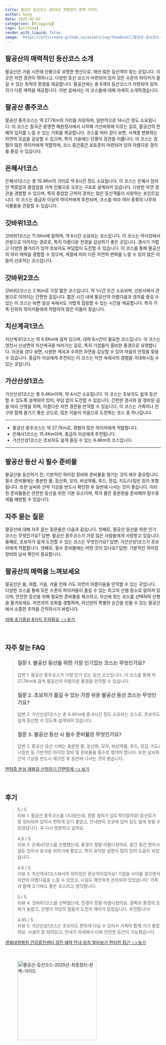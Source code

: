 ```yaml
---
title: 팔공산 등산코스 2025년 최종정리 완벽 가이드
author: bing
date: 2025-02-02
categories: [Blogging]
tags: [writing]
render_with_liquid: false
image: 'https://afficreate.github.io/assets/img/thumbnail/팔공산-등산코스-2025년-최종정리-완벽-가이드.webp'
---
```



<h2 id='팔공산_소개'>팔공산의 매력적인 등산코스 소개</h2>

<p>팔공산은 가을 시즌에 단풍으로 유명한 명산으로, 매년 많은 등산객이 찾는 곳입니다. 이곳은 자연 경관이 뛰어나고, 다양한 등산 코스가 마련되어 있어 모든 수준의 하이커가 즐길 수 있는 최적의 환경을 제공합니다. 팔공산에는 총 6개의 등산코스가 마련되어 있어 각기 다른 매력을 제공합니다. 이번 글에서는 이 코스들에 대해 자세히 소개하겠습니다.</p>

<h2 id='팔공산_종주코스'>팔공산 종주코스</h2>

<p>팔공산 종주코스는 약 27.7Km의 거리를 자랑하며, 일반적으로 14시간 정도 소요됩니다. 이 코스는 칠곡군 동명면 해원정사에서 시작해 가산바위에 이르는 길로, 팔공산의 천혜의 입지를 느낄 수 있는 기회를 제공합니다. 코스를 따라 걷다 보면, 사계절 변화하는 자연의 모습을 감상할 수 있으며, 특히 가을에는 단풍이 장관을 이룹니다. 이 코스는 경험이 많은 하이커에게 적합하며, 코스 중간중간 포토존이 마련되어 있어 아름다운 경치를 즐길 수 있습니다.</p>

<h2 id='은혜사1코스'>은혜사1코스</h2>

<p>은혜사1코스는 총 15.4Km의 거리로 약 8시간 정도 소요됩니다. 이 코스는 은혜사 암자인 백흥암과 중암암을 거쳐 인봉으로 오르는 구조로 설계되어 있습니다. 다양한 자연 경관을 경험할 수 있으며, 특히 중암암 근처의 경치는 많은 등산객들이 사랑하는 포인트입니다. 이 코스는 중급자 이상의 하이커에게 추천되며, 코스를 따라 여러 종류의 나무와 식물들을 관찰할 수 있습니다.</p>

<h2 id='갓바위1코스'>갓바위1코스</h2>

<p>갓바위1코스는 11.5Km에 달하며, 약 6시간 소요되는 코스입니다. 이 코스는 약사암에서 관봉으로 이어지는 경로로, 특히 아름다운 전경을 감상하기 좋은 곳입니다. 경사가 가볍고 다양한 볼거리가 있어 초보자도 부담없이 도전할 수 있습니다. 이 코스를 통해 팔공산의 여러 매력을 경험할 수 있으며, 계절에 따라 다른 자연의 변화를 느낄 수 있어 많은 이들이 선호하는 코스입니다.</p>

<h2 id='갓바위2코스'>갓바위2코스</h2>

<p>갓바위2코스는 2.1Km로 가장 짧은 코스입니다. 약 1시간 조간 소요되며, 선본사에서 관봉으로 이어지는 간편한 길입니다. 짧은 시간 내에 팔공산의 아름다움과 경치를 즐길 수 있는 이 코스는 바쁜 일상 속에서도 가볍게 힐링할 수 있는 시간을 제공합니다. 특히 가족 단위의 하이커들에게 적합하여 많은 이들이 찾습니다.</p>

<h2 id='치산계곡1코스'>치산계곡1코스</h2>

<p>치산계곡1코스는 약 8.5Km에 걸쳐 있으며, 대략 6시간이 필요한 코스입니다. 이 코스는 영천시 신녕면의 치산계곡을 따라가는 길로, 특히 기암들이 즐비한 풍경으로 유명합니다. 이곳을 걷다 보면, 시원한 계곡과 수려한 자연을 감상할 수 있어 마음의 안정을 찾을 수 있습니다. 중급자 이상에게 추천되는 이 코스는 자연 속에서의 경험을 극대화시킬 수 있는 곳입니다.</p>

<h2 id='가산산성1코스'>가산산성1코스</h2>

<p>가산산성1코스는 총 9.4Km이며, 약 4시간 소요됩니다. 이 코스는 초보자도 쉽게 등산할 수 있도록 설계되어 있어, 부담 없이 도전할 수 있습니다. 간편한 경사와 잘 정비된 길을 따라 산행을 하며, 아름다운 자연 경관을 만끽할 수 있습니다. 이 코스는 가족이나 친구와 함께 즐기기 좋은 곳으로, 많은 이들이 처음으로 도전하는 코스 중 하나입니다.</p>

<hr />

<ul>
    <li>팔공산 종주코스는 약 27.7Km로, 경험이 많은 하이커에게 적합합니다.</li>
    <li>은혜사1코스는 15.4Km이며, 중급자 이상에게 추천됩니다.</li>
    <li>가산산성1코스는 초보자도 쉽게 즐길 수 있는 9.4Km의 코스입니다.</li>
</ul>

<hr />

<h2 id='등산준비물'>팔공산 등산 시 필수 준비물</h2>

<p>팔공산을 등산하기 전, 기본적인 하이킹 장비와 준비물을 챙기는 것이 매우 중요합니다. 필수 준비물에는 충분한 물, 등산화, 모자, 비상약품, 후드, 장갑, 지도/나침반 등이 포함됩니다. 또한 날씨와 산악 기상을 반드시 확인한 후 등반에 나서는 것이 좋습니다. 이러한 준비물들은 안전한 등산을 위한 기본 요소이며, 특히 물은 충분량을 준비해야 탈수증세를 예방할 수 있습니다.</p>

<h2 id='자주묻는질문'>자주 묻는 질문</h2>

<p>팔공산에 대해 자주 묻는 질문들은 다음과 같습니다. 첫째로, 팔공산 등산을 위한 인기 코스는 무엇인가요? 답변: 팔공산 종주코스가 가장 많은 사람들에게 사랑받고 있습니다. 둘째로, 초보자가 쉽게 도전할 수 있는 코스는 무엇인가요? 답변: 가산산성1코스가 초보자에게 적합합니다. 셋째로, 필수 준비물에는 어떤 것이 있나요? 답변: 기본적인 하이킹 장비와 날씨 확인이 중요합니다.</p>

<h2 id='팔공산_마무리'>팔공산의 매력을 느껴보세요</h2>

<p>팔공산은 봄, 여름, 가을, 겨울 언제 가도 자연의 아름다움을 만끽할 수 있는 곳입니다. 다양한 코스를 통해 모든 수준의 하이커들이 즐길 수 있는 최고의 산행 장소로 알려져 있으며, 안전한 등산을 위해 필요한 준비물을 체크하고, 자신에 맞는 코스를 선택하여 산행을 즐겨보세요. 자연과의 조화를 경험하며, 자신만의 특별한 순간을 만들 수 있는 팔공산에서 소중한 추억을 간직하시기 바랍니다.</p>


<p><a class="click-button" title="치매 초기증상 8가지 주의필요" href="https://afficreate.github.io/posts/%EC%B9%98%EB%A7%A4-%EC%B4%88%EA%B8%B0%EC%A6%9D%EC%83%81-8%EA%B0%80%EC%A7%80-%EC%A3%BC%EC%9D%98%ED%95%84%EC%9A%94/" rel="dofollow">치매 초기증상 8가지 주의필요 👈 보기</a></p><br>
<h2 id='자주_찾는_FAQ'>자주 찾는 FAQ</h2>
<div itemscope="" itemtype="https://schema.org/FAQPage"> 
<blockquote> 
<div itemscope="" itemprop="mainEntity" itemtype="https://schema.org/Question"> 
<h3 itemprop="name">질문 1. 팔공산 등산을 위한 가장 인기있는 코스는 무엇인가요?</h3> 
<div itemscope="" itemprop="acceptedAnswer" itemtype="https://schema.org/Answer"> 
<span itemprop="text"> 
<p>답변 1. 팔공산 종주코스가 가장 인기 있는 등산 코스입니다. 이 코스를 통해 약 27.7Km에 걸쳐 팔공산의 아름다운 풍경을 만끽할 수 있습니다.</p> 
</span> 
</div> 
</div> 
<div itemscope="" itemprop="mainEntity" itemtype="https://schema.org/Question"> 
<h3 itemprop="name">질문 2. 초보자가 즐길 수 있는 가장 쉬운 팔공산 등산 코스는 무엇인가요?</h3> 
<div itemscope="" itemprop="acceptedAnswer" itemtype="https://schema.org/Answer"> 
<span itemprop="text"> 
<p>답변 2. 가산산성1코스는 총 9.4Km에 총 4시간 정도 소요되는 코스로, 초보자도 쉽게 등산할 수 있도록 설계되어 있습니다.</p> 
</span> 
</div> 
</div> 
<div itemscope="" itemprop="mainEntity" itemtype="https://schema.org/Question"> 
<h3 itemprop="name">질문 3. 팔공산 등산 시 필수 준비물은 무엇인가요?</h3> 
<div itemscope="" itemprop="acceptedAnswer" itemtype="https://schema.org/Answer"> 
<span itemprop="text"> 
<p>답변 3. 팔공산 등산 시에는 충분한 물, 등산화, 모자, 비상약품, 후드, 장갑, 지도/나침반 등 기본적인 하이킹 장비 및 준비물을 필수로 챙겨야 합니다. 또한 날씨와 산악 기상을 반드시 체크한 후 등반에 나서는 것이 좋습니다.</p> 
</span> 
</div> 
</div> 
</blockquote> 
</div>
<p><a class="click-button" title="면허증 분실 재발급 신청하기 간편하게" href="https://afficreate.github.io/posts/%EB%A9%B4%ED%97%88%EC%A6%9D-%EB%B6%84%EC%8B%A4-%EC%9E%AC%EB%B0%9C%EA%B8%89-%EC%8B%A0%EC%B2%AD%ED%95%98%EA%B8%B0-%EA%B0%84%ED%8E%B8%ED%95%98%EA%B2%8C/" rel="dofollow">면허증 분실 재발급 신청하기 간편하게 👈 보기</a></p><br>
<h2 id='후기'>후기</h2>
<div itemscope itemtype="https://schema.org/Product">
  <blockquote>
  <div itemprop="review" itemscope itemtype="https://schema.org/Review">
      <div itemprop="reviewRating" itemscope itemtype="https://schema.org/Rating"> <span itemprop="ratingValue">5</span> / <span itemprop="bestRating">5</span> </div>
      <span itemprop="reviewBody">리뷰 1: 팔공산 종주코스를 다녀왔는데, 정말 경치가 압도적이었어요! 등산로가 잘 정비되어 있어서 편하게 걷기 좋았고, 안내판이 곳곳에 있어 길도 쉽게 찾을 수 있었답니다. 꼭 다시 방문하고 싶어요.</span>
  </div>
  <br>
  <div itemprop="review" itemscope itemtype="https://schema.org/Review">
      <div itemprop="reviewRating" itemscope itemtype="https://schema.org/Rating"> <span itemprop="ratingValue">4.9</span> / <span itemprop="bestRating">5</span> </div>
      <span itemprop="reviewBody">리뷰 2: 은혜사1코스를 산행했는데, 풍경이 정말 아름다웠어요. 중간 중간 편의시설도 있어서 휴식을 취하기에 좋았고, 특히 유익한 설명이 많이 있어 도움이 되었습니다.</span>
  </div>
  <br>
  <div itemprop="review" itemscope itemtype="https://schema.org/Review">
      <div itemprop="reviewRating" itemscope itemtype="https://schema.org/Rating"> <span itemprop="ratingValue">4.8</span> / <span itemprop="bestRating">5</span> </div>
      <span itemprop="reviewBody">리뷰 3: 치산계곡1코스에서의 하이킹은 환상적이었어요! 기암들 사이를 걸으면서 자연의 아름다움을 느낄 수 있었고, 시설도 깨끗하게 관리되어 있었습니다. 가족과 함께 오기에도 좋은 코스라고 생각합니다.</span>
  </div>
  <br>
  <div itemprop="review" itemscope itemtype="https://schema.org/Review">
      <div itemprop="reviewRating" itemscope itemtype="https://schema.org/Rating"> <span itemprop="ratingValue">5</span> / <span itemprop="bestRating">5</span> </div>
      <span itemprop="reviewBody">리뷰 4: 갓바위1코스를 선택했는데, 전경이 정말 아름다웠어요. 절벽과 풍경의 조화가 놀랍고, 산행이 적당히 힘들어 도전의 재미가 있었습니다. 추천합니다!</span>
  </div>
  <br>
  <div itemprop="review" itemscope itemtype="https://schema.org/Review">
      <div itemprop="reviewRating" itemscope itemtype="https://schema.org/Rating"> <span itemprop="ratingValue">4.95</span> / <span itemprop="bestRating">5</span> </div>
      <span itemprop="reviewBody">리뷰 5: 가산산성1코스는 초보자도 편하게 다닐 수 있어서 가족이 함께 가기 좋았어요. 시설이 잘 되어있고, 안내가 자세해서 더욱 안전한 등산이 가능했습니다.</span>
  </div>
  </blockquote>
</div>
<p><a class="click-button" title="경북대학병원 건강증진센터 검진 예약 안내 위치 알아보기 편리한 접근" href="https://afficreate.github.io/posts/%EA%B2%BD%EB%B6%81%EB%8C%80%ED%95%99%EB%B3%91%EC%9B%90-%EA%B1%B4%EA%B0%95%EC%A6%9D%EC%A7%84%EC%84%BC%ED%84%B0-%EA%B2%80%EC%A7%84-%EC%98%88%EC%95%BD-%EC%95%88%EB%82%B4-%EC%9C%84%EC%B9%98-%EC%95%8C%EC%95%84%EB%B3%B4%EA%B8%B0-%ED%8E%B8%EB%A6%AC%ED%95%9C-%EC%A0%91%EA%B7%BC/" rel="dofollow">경북대학병원 건강증진센터 검진 예약 안내 위치 알아보기 편리한 접근 👈 보기</a></p><br>
<figure class="image"><img src="https://afficreate.github.io/assets/img/thumbnail/팔공산-등산코스-2025년-최종정리-완벽-가이드.webp" alt="팔공산-등산코스-2025년-최종정리-완벽-가이드" width="256" height="256"></figure>